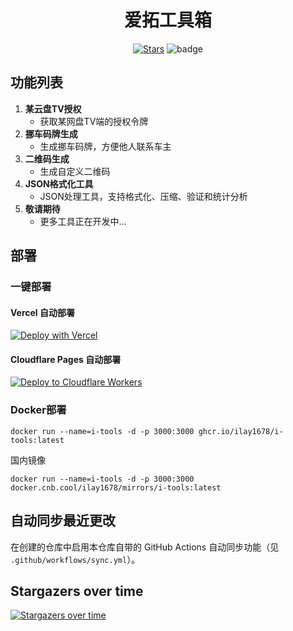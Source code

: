 <h1 align="center">爱拓工具箱</h1>

<div align="center">

[![Stars](https://img.shields.io/github/stars/iLay1678/i-tools?style=flat)](https://github.com/iLay1678/i-tools)
![badge](https://cnb.cool/ilay1678/i-tools/-/badge/git/latest/ci/status/tag_push)

</div>



## 功能列表
1. **某云盘TV授权**
   - 获取某网盘TV端的授权令牌
2. **挪车码牌生成**
   - 生成挪车码牌，方便他人联系车主
3. **二维码生成**
   - 生成自定义二维码
4. **JSON格式化工具**
   - JSON处理工具，支持格式化、压缩、验证和统计分析
5. **敬请期待**
   - 更多工具正在开发中...

## 部署

### 一键部署

#### Vercel 自动部署

<a href="https://vercel.com/new/clone?repository-url=https://github.com/iLay1678/i-tools" target="_blank">
  <img src="https://vercel.com/button" alt="Deploy with Vercel" />
</a>

#### Cloudflare Pages 自动部署

<a href="https://dash.cloudflare.com/?to=/:account/workers-and-pages/create/deploy-to-workers&repository=https://github.com/iLay1678/i-tools" target="_blank">
  <img src="https://deploy.workers.cloudflare.com/button" alt="Deploy to Cloudflare Workers" />
</a>




### Docker部署
```
docker run --name=i-tools -d -p 3000:3000 ghcr.io/ilay1678/i-tools:latest 
```
国内镜像
```
docker run --name=i-tools -d -p 3000:3000 docker.cnb.cool/ilay1678/mirrors/i-tools:latest 
```

## 自动同步最近更改

在创建的仓库中启用本仓库自带的 GitHub Actions 自动同步功能（见 `.github/workflows/sync.yml`）。

## Stargazers over time
[![Stargazers over time](https://starchart.cc/iLay1678/i-tools.svg?variant=adaptive)](https://starchart.cc/iLay1678/i-tools)